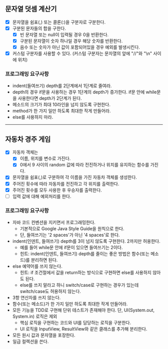 ## 문자열 덧셈 계산기

- [x] 문자열을 쉼표(,) 또는 콜론(:)을 구분자로 구분한다.  
- [x] 구분된 문자들의 합을 구한다.  
    - [x] 빈 문자열 또는 null이 입력될 경우 0을 반환한다.  
    - [x] 구분된 문자열이 숫자 하나일 경우 해당 숫자를 반환한다.  
    - [x] 음수 또는 숫자가 아닌 값이 포함되어있을 경우 예외를 발생시킨다.  
- [x] 커스텀 구분자를 사용할 수 있다. (커스텀 구분자는 문자열의 앞에 "//"와 "\n" 사이에 위치)

### 프로그래밍 요구사항

- indent(들여쓰기) depth를 2단계에서 1단계로 줄여라.
- depth의 경우 if문을 사용하는 경우 1단계의 depth가 증가한다. if문 안에 while문을 사용한다면 depth가 2단계가 된다.
- 메소드의 크기가 최대 10라인을 넘지 않도록 구현한다.
- method가 한 가지 일만 하도록 최대한 작게 만들어라.
- else를 사용하지 마라.  
  
---
  
## 자동차 경주 게임

- [x] 자동차 객체는  
  - [x] 이름, 위치를 변수로 가진다.  
  - [x] 0에서 9 사이의 random 값에 따라 전진하거나 위치를 유지하는 함수를 가진다.  
- [x] 문자열을 쉼표(,)로 구분하여 각 이름을 가진 자동차 객체를 생성한다.
- [x] 주어진 횟수에 따라 자동차를 전진하고 각 위치를 출력한다.  
- [x] 주어진 횟수를 모두 사용한 후 우승자를 출력한다.  
- [ ] 입력 값에 대해 예외처리를 한다.

### 프로그래밍 요구사항

- 자바 코드 컨벤션을 지키면서 프로그래밍한다.
  - 기본적으로 Google Java Style Guide을 원칙으로 한다.
  - 단, 들여쓰기는 '2 spaces'가 아닌 '4 spaces'로 한다.
- indent(인덴트, 들여쓰기) depth를 3이 넘지 않도록 구현한다. 2까지만 허용한다.
  - 예를 들어 while문 안에 if문이 있으면 들여쓰기는 2이다.
  - 힌트: indent(인덴트, 들여쓰기) depth를 줄이는 좋은 방법은 함수(또는 메소드)를 분리하면 된다.
- else 예약어를 쓰지 않는다. 
  - 힌트: if 조건절에서 값을 return하는 방식으로 구현하면 else를 사용하지 않아도 된다.
  - else를 쓰지 말라고 하니 switch/case로 구현하는 경우가 있는데 switch/case도 허용하지 않는다.
- 3항 연산자를 쓰지 않는다.
- 함수(또는 메소드)가 한 가지 일만 하도록 최대한 작게 만들어라.
- 모든 기능을 TDD로 구현해 단위 테스트가 존재해야 한다. 단, UI(System.out, System.in) 로직은 제외
  - 핵심 로직을 구현하는 코드와 UI를 담당하는 로직을 구분한다.
  - UI 로직을 InputView, ResultView와 같은 클래스를 추가해 분리한다.
- 모든 원시 값과 문자열을 포장한다.
- 일급 컬렉션을 쓴다.